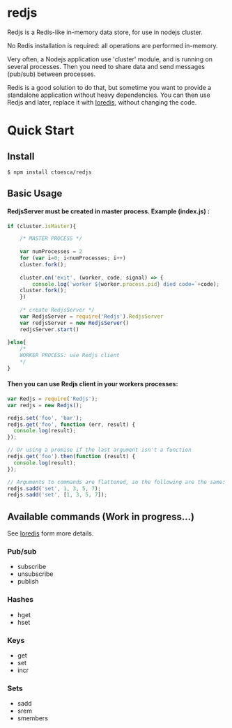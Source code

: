 # redjs
Redjs is a Redis-like in-memory data store, for use in nodejs cluster.

No Redis installation is required: all operations are performed in-memory.

Very often, a Nodejs application use 'cluster' module, and is running on several processes. Then you need to share data and send messages (pub/sub) between processes.

Redis is a good solution to do that, but sometime you want to provide a standalone application without heavy dependencies. You can then use Redjs and later, replace it with [Ioredis](https://github.com/luin/ioredis), without changing the code.


# Quick Start

## Install
```shell
$ npm install ctoesca/redjs
```

## Basic Usage

#### RedjsServer must be created in master process. Example (index.js) :

```javascript
if (cluster.isMaster){

    /* MASTER PROCESS */
    
    var numProcesses = 2
    for (var i=0; i<numProcesses; i++)
	cluster.fork();
		
    cluster.on('exit', (worker, code, signal) => {
    	console.log(`worker ${worker.process.pid} died code=`+code);
	cluster.fork();
    })
    
    /* create RedjsServer */
    var RedjsServer = require('Redjs').RedjsServer		
    var redjsServer = new RedjsServer()
    redjsServer.start()
    
}else{
    /* 
    WORKER PROCESS: use Redjs client
    */				
}
```

#### Then you can use Redjs client in your workers processes:
  
```javascript
var Redjs = require('Redjs');
var redjs = new Redjs();

redjs.set('foo', 'bar');
redjs.get('foo', function (err, result) {
  console.log(result);
});

// Or using a promise if the last argument isn't a function
redjs.get('foo').then(function (result) {
  console.log(result);
});

// Arguments to commands are flattened, so the following are the same:
redjs.sadd('set', 1, 3, 5, 7);
redjs.sadd('set', [1, 3, 5, 7]);
```

## Available commands (Work in progress...)

See [Ioredis](https://github.com/luin/ioredis) form more details.

### Pub/sub

- subscribe
- unsubscribe
- publish

### Hashes

- hget
- hset

### Keys

- get
- set
- incr

### Sets

- sadd
- srem
- smembers


